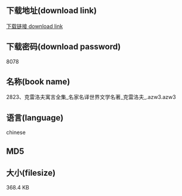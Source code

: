 ## 下载地址(download link)
[下载链接 download link](https://voluble-croquembouche-d321dc.netlify.app/?s=2823%E3%80%81%E5%85%8B%E9%9B%B7%E6%B4%9B%E5%A4%AB%E5%AF%93%E8%A8%80%E5%85%A8%E9%9B%86_%E5%90%8D%E5%AE%B6%E5%90%8D%E8%AF%91%E4%B8%96%E7%95%8C%E6%96%87%E5%AD%A6%E5%90%8D%E8%91%97_%E5%85%8B%E9%9B%B7%E6%B4%9B%E5%A4%AB_.azw3)

## 下载密码(download password)
8078

## 名称(book name)
2823、克雷洛夫寓言全集_名家名译世界文学名著_克雷洛夫_.azw3.azw3

## 语言(language)
chinese

## MD5


## 大小(filesize)
368.4 KB
